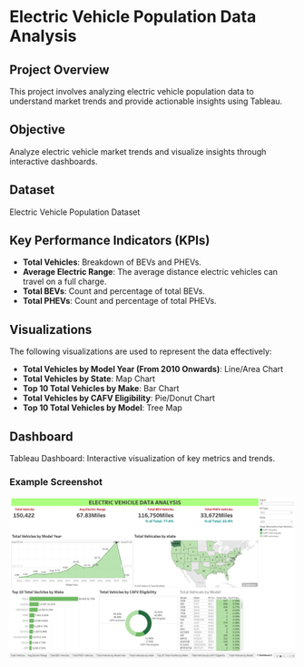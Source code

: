 # Electric Vehicle Population Data Analysis

## Project Overview
This project involves analyzing electric vehicle population data to understand market trends and provide actionable insights using Tableau.

## Objective
Analyze electric vehicle market trends and visualize insights through interactive dashboards.

## Dataset
Electric Vehicle Population Dataset

## Key Performance Indicators (KPIs)
- **Total Vehicles**: Breakdown of BEVs and PHEVs.
- **Average Electric Range**: The average distance electric vehicles can travel on a full charge.
- **Total BEVs**: Count and percentage of total BEVs.
- **Total PHEVs**: Count and percentage of total PHEVs.

## Visualizations
The following visualizations are used to represent the data effectively:

- **Total Vehicles by Model Year (From 2010 Onwards)**: Line/Area Chart
- **Total Vehicles by State**: Map Chart
- **Top 10 Total Vehicles by Make**: Bar Chart
- **Total Vehicles by CAFV Eligibility**: Pie/Donut Chart
- **Top 10 Total Vehicles by Model**: Tree Map

## Dashboard
Tableau Dashboard: Interactive visualization of key metrics and trends.

### Example Screenshot
![Dashboard Screenshot](Dashboard.png)


